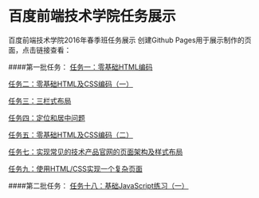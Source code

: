# 百度前端技术学院任务展示
百度前端技术学院2016年春季班任务展示
创建Github Pages用于展示制作的页面，点击链接查看：

####第一批任务：
[任务一：零基础HTML编码](http://yourwilddad.github.io/task00/task001)

[任务二：零基础HTML及CSS编码（一）](http://yourwilddad.github.io/task00/task002)

[任务三：三栏式布局](http://yourwilddad.github.io/task00/task003)

[任务四：定位和居中问题](http://yourwilddad.github.io/task00/task004)

[任务五：零基础HTML及CSS编码（二）](http://yourwilddad.github.io/task00/task005)

[任务七：实现常见的技术产品官网的页面架构及样式布局](http://yourwilddad.github.io/task00/task007)

[任务九：使用HTML/CSS实现一个复杂页面](http://yourwilddad.github.io/task00/task009)

####第二批任务：
[任务十八：基础JavaScript练习（一）](http://yourwilddad.github.io/task00/task018)